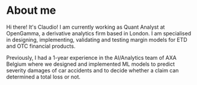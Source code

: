 # About me

Hi there! It's Claudio! I am currently working as Quant Analyst at OpenGamma, a derivative analytics firm based in London.
I am specialised in designing, implementing, validating and testing margin models for ETD and OTC financial products. 

Previously, I had a 1-year experience in the AI/Analytics team of AXA Belgium where we designed and implemented ML models
to predict severity damages of car accidents and to decide whether a claim can determined a total loss or not.
